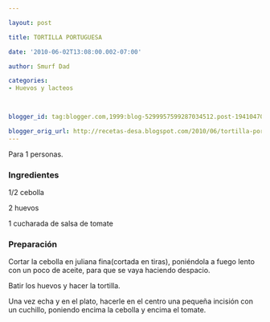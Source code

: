 ```yaml
---

layout: post

title: TORTILLA PORTUGUESA

date: '2010-06-02T13:08:00.002-07:00'

author: Smurf Dad

categories:
- Huevos y lacteos



blogger_id: tag:blogger.com,1999:blog-5299957599287034512.post-1941047038045503733

blogger_orig_url: http://recetas-desa.blogspot.com/2010/06/tortilla-portuguesa.html
---
```


Para 1 personas.

<h3>Ingredientes</h3>

1/2 cebolla

2 huevos

1 cucharada de salsa de tomate

<h3>Preparación</h3>

Cortar la cebolla en juliana fina(cortada en tiras), poniéndola a fuego lento con un poco de aceite, para que se vaya haciendo despacio.

Batir los huevos y hacer la tortilla.

Una vez echa y en el plato, hacerle en el centro una pequeña incisión con un cuchillo, poniendo encima la cebolla y encima el tomate.